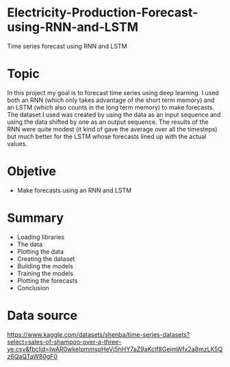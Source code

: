 # Electricity-Production-Forecast-using-RNN-and-LSTM
Time series forecast using RNN and LSTM

# Topic
In this project my goal is to forecast time series using deep learning. I used both an RNN (which only takes advantage of the short term memory) and an LSTM (which also counts in the long
term memory) to make forecasts. The dataset I used was created by using the data as an input sequence and using the data shifted by one as an output sequence. The results of the RNN were 
quite modest (it kind of gave the average over all the timesteps) but much better for the LSTM whose forecasts lined up with the actual values.

# Objetive
- Make forecasts using an RNN and LSTM

# Summary

- Loading libraries
- The data
- Plotting the data
- Creating the dataset
- Building the models
- Training the models
- Plotting the forecasts
- Conclusion

# Data source
https://www.kaggle.com/datasets/shenba/time-series-datasets?select=sales-of-shampoo-over-a-three-ye.csv&fbclid=IwAR0wkeIpmmspHeVj5hHY7aZ9aKclf8GeimWfx2a8mzLK5Qz6QaQTaW80gF0
